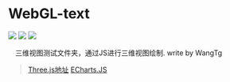 # WebGL-text
[![](https://user-gold-cdn.xitu.io/2017/12/13/1604ec3c62a7de14)](https://travis-ci.org/Alamofire/Alamofire)
![](https://img.shields.io/badge/language-WebGL-orange.svg)
![](https://img.shields.io/badge/language-echarts-green.svg)

&emsp;三维视图测试文件夹，通过JS进行三维视图绘制.
write by WangTg

> [Three.js地址](https://github.com/mrdoob/three.js/)
> [ECharts.JS](http://echarts.baidu.com/)
